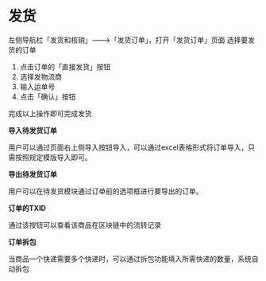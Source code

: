 # 发货

左侧导航栏「发货和核销」---&gt;「发货订单」，打开「发货订单」页面 选择要发货的订单

1. 点击订单的「直接发货」按钮
2. 选择发物流商
3. 输入运单号
4. 点击「确认」按钮

完成以上操作即可完成发货

**导入待发货订单** 

用户可以通过页面右上侧导入按钮导入，可以通过excel表格形式将订单导入，只需按照规定模版导入即可。

**导出待发货订单** 

用户可以在待发货模块通过订单前的选项框进行要导出的订单。

**订单的TXID** 

通过该按钮可以查看该商品在区块链中的流转记录

**订单拆包** 

当商品一个快递需要多个快递时，可以通过拆包功能填入所需快递的数量，系统自动拆包

